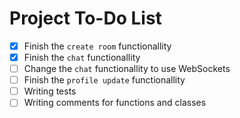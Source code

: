 # Project To-Do List

- [x] Finish the `create room` functionallity
- [x] Finish the `chat` functionallity
- [ ] Change the `chat` functionallity to use WebSockets
- [ ] Finish the `profile update` functionallity
- [ ] Writing tests
- [ ] Writing comments for functions and classes